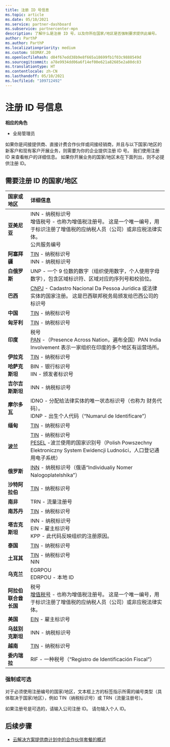 ```yaml
---
title: 注册 ID 号信息
ms.topic: article
ms.date: 05/10/2021
ms.service: partner-dashboard
ms.subservice: partnercenter-mpn
description: 了解什么是注册 ID 号，以及你所在国家/地区是否强制要求提供此编号。
author: ParthP
ms.author: ParthP
ms.localizationpriority: medium
ms.custom: SEOMAY.20
ms.openlocfilehash: d84f67edd38b9e8f665a18699fb1f03c9888549d
ms.sourcegitcommit: a78e9934dd06a6f14ef00e621a82685e2a80dc83
ms.translationtype: HT
ms.contentlocale: zh-CN
ms.lasthandoff: 05/10/2021
ms.locfileid: "109712492"
---
```

# <a name="registration-id-number-information"></a>注册 ID 号信息

**相应的角色**

- 全局管理员
 
如果你是间接提供商、直接计费合作伙伴或间接经销商，并且与以下国家/地区的新客户和现有客户开展业务，则需要为你的企业提供注册 ID 号。 我们使用注册 ID 来查看帐户的详细信息。 如果你开展业务的国家/地区未在下面列出，则不必提供注册 ID。

## <a name="countries-where-registration-id-is-required"></a>需要注册 ID 的国家/地区

| **国家或地区** | **详细信息** |
|:--|:--|
| **亚美尼亚** | INN - 纳税标识号<br>增值税号 - 也称为增值税注册号。 这是一个唯一编号，用于标识注册了增值税的应纳税人员（公司）或非应税法律实体。<br>公共服务编号 |
| **阿塞拜疆**  | [TIN](http://www.oecd.org/tax/automatic-exchange/crs-implementation-and-assistance/tax-identification-numbers/Azerbaijan-TIN.pdf) - 纳税标识号<br>INN - 纳税标识号 |
| **白俄罗斯**  | UNP - 一个 9 位数的数字（组织使用数字，个人使用字母数字），包含区域标识符、区域对应的序列号和校验位。 |
|**巴西** | [CNPJ](http://www.oecd.org/tax/automatic-exchange/crs-implementation-and-assistance/tax-identification-numbers/Brazil-TIN.pdf) - Cadastro Nacional Da Pessoa Jurídica 或法律实体的国家注册。 这是巴西联邦税务局颁发给巴西公司的标识号  |
| **中国** | [TIN](http://www.oecd.org/tax/automatic-exchange/crs-implementation-and-assistance/tax-identification-numbers/China-TIN.pdf) - 纳税标识号 |
| **匈牙利**  | [TIN](http://www.oecd.org/tax/automatic-exchange/crs-implementation-and-assistance/tax-identification-numbers/Hungary-TIN.pdf) - 纳税标识号 |
| **印度** | 税号<br>[PAN](http://www.oecd.org/tax/automatic-exchange/crs-implementation-and-assistance/tax-identification-numbers/India-TIN.pdf) -（Presence Across Nation，遍布全国）PAN India Involvement 表示一家组织在印度的多个地区有运营场所。 |
| **伊拉克** | [TIN](http://www.oecd.org/tax/automatic-exchange/crs-implementation-and-assistance/tax-identification-numbers/) - 纳税标识号 |
| **哈萨克斯坦**  | BIN - 银行标识号<br>IIN - 颁发者标识号 |
| **吉尔吉斯斯坦**  | INN - 纳税标识号 |
| **摩尔多瓦**  | IDNO - 分配给法律实体的唯一状态标识号（也称为 财务代码）。<br>IDNP - 出生个人代码（“Numarul de Identificare”） |
| **缅甸** | [TIN](http://www.oecd.org/tax/automatic-exchange/crs-implementation-and-assistance/tax-identification-numbers/) - 纳税标识号 |
| **波兰**  | [TIN](http://www.oecd.org/tax/automatic-exchange/crs-implementation-and-assistance/tax-identification-numbers/Poland-TIN.pdf) - 纳税标识号<br>[PESEL](http://www.oecd.org/tax/automatic-exchange/crs-implementation-and-assistance/tax-identification-numbers/Poland-TIN.pdf) -波兰使用的国家识别号（Polish Powszechny Elektroniczny System Ewidencji Ludności，人口登记通用电子系统） |
| **俄罗斯**  | [INN](http://www.oecd.org/tax/automatic-exchange/crs-implementation-and-assistance/tax-identification-numbers/Russia-TIN.pdf) - 纳税标识号（俄语“Individualiy Nomer Nalogoplatelshika”） | 
| **沙特阿拉伯** | [TIN](http://www.oecd.org/tax/automatic-exchange/crs-implementation-and-assistance/tax-identification-numbers/Saudi-Arabia-TIN.pdf) - 纳税标识号 |
| **南非** | TRN - 流量注册号 |
| **南苏丹** | [TIN](http://www.oecd.org/tax/automatic-exchange/crs-implementation-and-assistance/tax-identification-numbers/) - 纳税标识号 |
| **塔吉克斯坦**  | INN - 纳税标识号<br>EIN - 雇主标识号<br>KPP - 此代码反映组织的注册原因。 |
| **泰国** | [TIN](http://www.oecd.org/tax/automatic-exchange/crs-implementation-and-assistance/tax-identification-numbers/) - 纳税标识号 |
| **土耳其** | [TIN](http://www.oecd.org/tax/automatic-exchange/crs-implementation-and-assistance/tax-identification-numbers/Turkey-TIN.pdf) - 纳税标识号<br>NIN |
| **乌克兰**  | EGRPOU<br>EDRPOU - 本地 ID |
| **阿拉伯联合酋长国** | 税号<br>[增值税号](http://www.oecd.org/tax/automatic-exchange/crs-implementation-and-assistance/tax-identification-numbers/UAE-TIN.pdf) - 也称为增值税注册号。 这是一个唯一编号，用于标识注册了增值税的应纳税人员（公司）或非应税法律实体。 |
| **美国** | [EIN](https://irs.ein-forms-gov.com/?keyword=employer%20identification%20number&source=Google&network=o&device=c&devicemodel=&mobile=&adposition%5d&targetid=kwd-81501461534755:loc-190&msclkid=458d3159f6051392f5286e8e75ed79ce) - 雇主标识号 |
| **乌兹别克斯坦**  | INN - 纳税标识号 |
| **越南** | [TIN](http://www.oecd.org/tax/automatic-exchange/crs-implementation-and-assistance/tax-identification-numbers/) - 纳税标识号 |
| **委内瑞拉** | RIF - 一种税号（“Registro de Identificación Fiscal”） |  

### <a name="mandatory-or-optional"></a>强制或可选
 
对于必须使用注册编号的国家/地区，文本框上方的标签指示所需的编号类型（具体取决于国家/地区），例如 TIN（纳税标识号）或 TRN（流量注册号）。

如果注册号是可选的，请输入公司注册 ID。 请勿输入个人 ID。

## <a name="next-steps"></a>后续步骤

- [云解决方案提供商计划中的合作伙伴套餐的概述](csp-offers.md)

